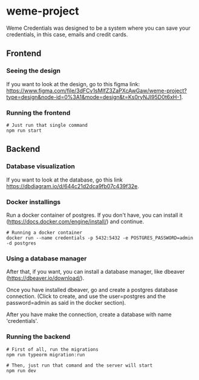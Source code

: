 # weme-project

Weme Credentials was designed to be a system where you can save your credentials, in this case, emails and credit cards.

## Frontend

### Seeing the design

If you want to look at the design, go to this figma link: https://www.figma.com/file/3dFCv1sMlfZ3ZaPXcAwGaw/weme-project?type=design&node-id=0%3A1&mode=design&t=Ks0ryNJI95D0t6xH-1.

### Running the frontend

```
# Just run that single command
npm run start
```

## Backend

### Database visualization

If you want to look at the database, go this link https://dbdiagram.io/d/644c21d2dca9fb07c439f32e.

### Docker installings

Run a docker container of postgres. If you don't have, you can install it (https://docs.docker.com/engine/install/) and continue.

```
# Running a docker container
docker run --name credentials -p 5432:5432 -e POSTGRES_PASSWORD=admin -d postgres
```

### Using a database manager

After that, if you want, you can install a database manager, like dbeaver (https://dbeaver.io/download/).

Once you have installed dbeaver, go and create a postgres database connection. (Click to create, and use the user=postgres and the password=admin as said in the docker section).

After you have make the connection, create a database with name 'credentials'.

### Running the backend

```
# First of all, run the migrations
npm run typeorm migration:run

# Then, just run that comand and the server will start
npm run dev
```
